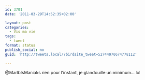```yaml
---
id: 3701
date: '2011-03-29T14:52:35+02:00'

layout: post
categories:
  - Vis ma vie
tags:
  - tweet
format: status
publish_social: no
guid: 'http://tweets.local/?birdsite_tweet=52744970674778112'

---
```


@MarlbIsManiaks rien pour l’instant, je glandouille un minimum… lol